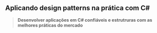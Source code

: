 ## Aplicando design patterns na prática com C#

> **Desenvolver aplicações em C# confiáveis e estrutruras com as melhores práticas do mercado**

